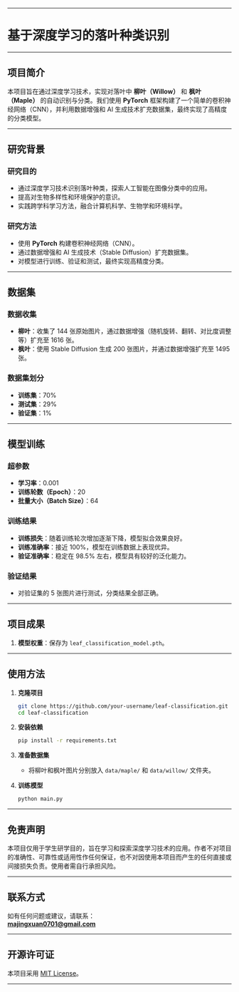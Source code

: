
---

# 基于深度学习的落叶种类识别

---

## 项目简介

本项目旨在通过深度学习技术，实现对落叶中 **柳叶（Willow）** 和 **枫叶（Maple）** 的自动识别与分类。我们使用 **PyTorch** 框架构建了一个简单的卷积神经网络（CNN），并利用数据增强和 AI 生成技术扩充数据集，最终实现了高精度的分类模型。

---

## 研究背景

### 研究目的
- 通过深度学习技术识别落叶种类，探索人工智能在图像分类中的应用。
- 提高对生物多样性和环境保护的意识。
- 实践跨学科学习方法，融合计算机科学、生物学和环境科学。

### 研究方法
- 使用 **PyTorch** 构建卷积神经网络（CNN）。
- 通过数据增强和 AI 生成技术（Stable Diffusion）扩充数据集。
- 对模型进行训练、验证和测试，最终实现高精度分类。

---

## 数据集

### 数据收集
- **柳叶**：收集了 144 张原始图片，通过数据增强（随机旋转、翻转、对比度调整等）扩充至 1616 张。
- **枫叶**：使用 Stable Diffusion 生成 200 张图片，并通过数据增强扩充至 1495 张。

### 数据集划分
- **训练集**：70%
- **测试集**：29%
- **验证集**：1%

---

## 模型训练

### 超参数
- **学习率**：0.001
- **训练轮数（Epoch）**：20
- **批量大小（Batch Size）**：64

### 训练结果
- **训练损失**：随着训练轮次增加逐渐下降，模型拟合效果良好。
- **训练准确率**：接近 100%，模型在训练数据上表现优异。
- **验证准确率**：稳定在 98.5% 左右，模型具有较好的泛化能力。

### 验证结果
- 对验证集的 5 张图片进行测试，分类结果全部正确。

---

## 项目成果

1. **模型权重**：保存为 `leaf_classification_model.pth`。

---

## 使用方法

1. **克隆项目**
   ```bash
   git clone https://github.com/your-username/leaf-classification.git
   cd leaf-classification
   ```

2. **安装依赖**
   ```bash
   pip install -r requirements.txt
   ```

3. **准备数据集**
   - 将柳叶和枫叶图片分别放入 `data/maple/` 和 `data/willow/` 文件夹。

4. **训练模型**
   ```bash
   python main.py
   ```

---

## 免责声明

本项目仅用于学生研学目的，旨在学习和探索深度学习技术的应用。作者不对项目的准确性、可靠性或适用性作任何保证，也不对因使用本项目而产生的任何直接或间接损失负责。使用者需自行承担风险。

---

## 联系方式

如有任何问题或建议，请联系：  
**majingxuan0701@gmail.com**

---

## 开源许可证

本项目采用 [MIT License](LICENSE)。

---